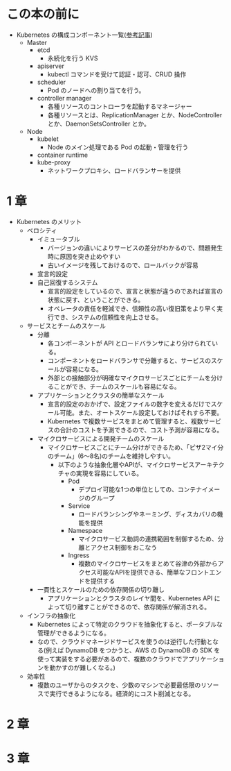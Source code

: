 # この本の前に

- Kubernetes の構成コンポーネント一覧([参考記事](https://qiita.com/tkusumi/items/c2a92cd52bfdb9edd613))
  - Master
    - etcd
      - 永続化を行う KVS
    - apiserver
      - kubectl コマンドを受けて認証・認可、CRUD 操作
    - scheduler
      - Pod のノードへの割り当てを行う。
    - controller manager
      - 各種リソースのコントローラを起動するマネージャー
      - 各種リソースとは、ReplicationManager とか、NodeController とか、DaemonSetsController とか。
  - Node
    - kubelet
      - Node のメイン処理である Pod の起動・管理を行う
    - container runtime
    - kube-proxy
      - ネットワークプロキシ、ロードバランサーを提供

# 1 章
- Kubernetes のメリット
  - ベロシティ
    - イミュータブル
      - バージョンの違いによりサービスの差分がわかるので、問題発生時に原因を突き止めやすい
      - 古いイメージを残しておけるので、ロールバックが容易
    - 宣言的設定
    - 自己回復するシステム
      - 宣言的設定をしているので、宣言と状態が違うのであれば宣言の状態に戻す、ということができる。
      - オペレータの責任を軽減でき、信頼性の高い復旧策をより早く実行でき、システムの信頼性を向上させる。
  - サービスとチームのスケール
    - 分離
      - 各コンポーネントが API とロードバランサにより分けられている。
      - コンポーネントをロードバランサで分離すると、サービスのスケールが容易になる。
      - 外部との接触部分が明確なマイクロサービスごとにチームを分けることができ、チームのスケールも容易になる。
    - アプリケーションとクラスタの簡単なスケール
      - 宣言的設定のおかげで、設定ファイルの数字を変えるだけでスケール可能。また、オートスケール設定しておけばそれすら不要。
      - Kubernetes で複数サービスをまとめて管理すると、複数サービスの合計のコストを予測できるので、コスト予測が容易になる。
    - マイクロサービスによる開発チームのスケール
      - マイクロサービスごとにチーム分けができるため、「ピザ2マイ分のチーム」(6〜8名)のチームを維持しやすい。
        - 以下のような抽象化層やAPIが、マイクロサービスアーキテクチャの実現を容易にしている。
          - Pod
            - デプロイ可能な1つの単位としての、コンテナイメージのグループ
          - Service
            - ロードバランシングやネーミング、ディスカバリの機能を提供
          - Namespace
            - マイクロサービス動詞の連携範囲を制御するため、分離とアクセス制御をおこなう
          - Ingress
            - 複数のマイクロサービスをまとめて谷津の外部からアクセス可能なAPIを提供できる、簡単なフロントエンドを提供する
    - 一貫性とスケールのための依存関係の切り離し
      - アプリケーションとクラスタのレイヤ間を、Kubernetes API によって切り離すことができるので、依存関係が解消される。
  - インフラの抽象化
    - Kubernetes によって特定のクラウドを抽象化すると、ポータブルな管理ができるようになる。
    - なので、クラウドマネージドサービスを使うのは逆行した行動となる(例えば DynamoDB をつかうと、AWS の DynamoDB の SDK を使って実装をする必要があるので、複数のクラウドでアプリケーションを動かすのが難しくなる。)
  - 効率性
    - 複数のユーザからのタスクを、少数のマシンで必要最低限のリソースで実行できるようになる。経済的にコスト削減となる。
# 2 章
# 3 章
